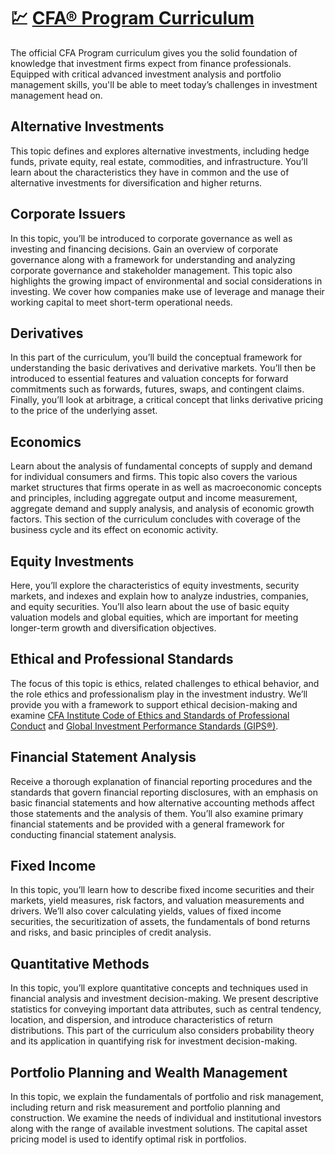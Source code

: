 # 💹 [CFA® Program Curriculum](https://www.cfainstitute.org/programs/cfa-program/curriculum#by-topic)

The official CFA Program curriculum gives you the solid foundation of knowledge that investment firms expect from finance professionals. Equipped with critical advanced investment analysis and portfolio management skills, you'll be able to meet today’s challenges in investment management head on.

## Alternative Investments

This topic defines and explores alternative investments, including hedge funds, private equity, real estate, commodities, and infrastructure. You’ll learn about the characteristics they have in common and the use of alternative investments for diversification and higher returns.

## Corporate Issuers

In this topic, you’ll be introduced to corporate governance as well as investing and financing decisions. Gain an overview of corporate governance along with a framework for understanding and analyzing corporate governance and stakeholder management. This topic also highlights the growing impact of environmental and social considerations in investing. We cover how companies make use of leverage and manage their working capital to meet short-term operational needs.

## Derivatives

In this part of the curriculum, you’ll build the conceptual framework for understanding the basic derivatives and derivative markets. You’ll then be introduced to essential features and valuation concepts for forward commitments such as forwards, futures, swaps, and contingent claims. Finally, you’ll look at arbitrage, a critical concept that links derivative pricing to the price of the underlying asset.

## Economics

Learn about the analysis of fundamental concepts of supply and demand for individual consumers and firms. This topic also covers the various market structures that firms operate in as well as macroeconomic concepts and principles, including aggregate output and income measurement, aggregate demand and supply analysis, and analysis of economic growth factors. This section of the curriculum concludes with coverage of the business cycle and its effect on economic activity.

## Equity Investments

Here, you’ll explore the characteristics of equity investments, security markets, and indexes and explain how to analyze industries, companies, and equity securities. You’ll also learn about the use of basic equity valuation models and global equities, which are important for meeting longer-term growth and diversification objectives.

## Ethical and Professional Standards

The focus of this topic is ethics, related challenges to ethical behavior, and the role ethics and professionalism play in the investment industry. We’ll provide you with a framework to support ethical decision-making and examine [CFA Institute Code of Ethics and Standards of Professional Conduct](https://www.cfainstitute.org/standards/professionals/code-ethics-standards "Code of Ethics and Standards of Professional Conduct") and [Global Investment Performance Standards (GIPS®)](https://rpc.cfainstitute.org/en/gips-standards).

## Financial Statement Analysis

Receive a thorough explanation of financial reporting procedures and the standards that govern financial reporting disclosures, with an emphasis on basic financial statements and how alternative accounting methods affect those statements and the analysis of them. You’ll also examine primary financial statements and be provided with a general framework for conducting financial statement analysis.

## Fixed Income

In this topic, you’ll learn how to describe fixed income securities and their markets, yield measures, risk factors, and valuation measurements and drivers. We’ll also cover calculating yields, values of fixed income securities, the securitization of assets, the fundamentals of bond returns and risks, and basic principles of credit analysis.

## Quantitative Methods

In this topic, you’ll explore quantitative concepts and techniques used in financial analysis and investment decision-making. We present descriptive statistics for conveying important data attributes, such as central tendency, location, and dispersion, and introduce characteristics of return distributions. This part of the curriculum also considers probability theory and its application in quantifying risk for investment decision-making.

## Portfolio Planning and Wealth Management

In this topic, we explain the fundamentals of portfolio and risk management, including return and risk measurement and portfolio planning and construction. We examine the needs of individual and institutional investors along with the range of available investment solutions. The capital asset pricing model is used to identify optimal risk in portfolios.
